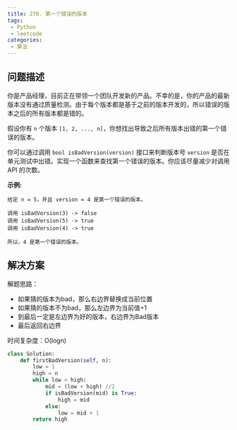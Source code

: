 ```yaml
---
title: 278. 第一个错误的版本
tags:
 - Python
 - leetcode
categories:
 - 算法
---
```


## 问题描述

你是产品经理，目前正在带领一个团队开发新的产品。不幸的是，你的产品的最新版本没有通过质量检测。由于每个版本都是基于之前的版本开发的，所以错误的版本之后的所有版本都是错的。

假设你有 `n` 个版本 `[1, 2, ..., n]`，你想找出导致之后所有版本出错的第一个错误的版本。

你可以通过调用 `bool isBadVersion(version)` 接口来判断版本号 `version` 是否在单元测试中出错。实现一个函数来查找第一个错误的版本。你应该尽量减少对调用 API 的次数。
<!-- more -->

**示例:**

```
给定 n = 5，并且 version = 4 是第一个错误的版本。

调用 isBadVersion(3) -> false
调用 isBadVersion(5) -> true
调用 isBadVersion(4) -> true

所以，4 是第一个错误的版本。 
```

## 解决方案

解题思路：

- 如果猜的版本为bad，那么右边界替换成当前位置
- 如果猜的版本不为bad，那么左边界为当前值+1
- 到最后一定是左边界为好的版本，右边界为Bad版本
- 最后返回右边界

时间复杂度：O(logn)

``````python
class Solution:
    def firstBadVersion(self, n):
        low = 1
        high = n
        while low < high:
            mid = (low + high) //2
            if isBadVersion(mid) is True:
                high = mid
            else:
                low = mid + 1
        return high
``````

